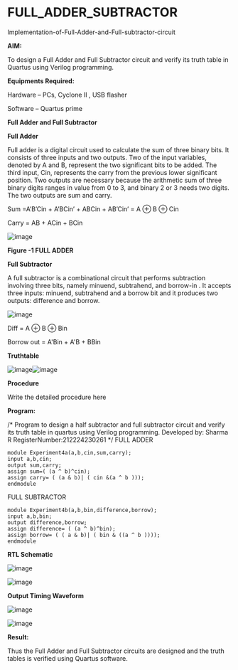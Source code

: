 # FULL_ADDER_SUBTRACTOR

Implementation-of-Full-Adder-and-Full-subtractor-circuit

**AIM:**

To design a Full Adder and Full Subtractor circuit and verify its truth table in Quartus using Verilog programming.

**Equipments Required:**

Hardware – PCs, Cyclone II , USB flasher

Software – Quartus prime

**Full Adder and Full Subtractor**

**Full Adder**

Full adder is a digital circuit used to calculate the sum of three binary bits. It consists of three inputs and two outputs. Two of the input variables, denoted by A and B, represent the two significant bits to be added. The third input, Cin, represents the carry from the previous lower significant position. Two outputs are necessary because the arithmetic sum of three binary digits ranges in value from 0 to 3, and binary 2 or 3 needs two digits. The two outputs are sum and carry.

Sum =A’B’Cin + A’BCin’ + ABCin + AB’Cin’ = A ⊕ B ⊕ Cin 

Carry = AB + ACin + BCin

![image](https://github.com/naavaneetha/FULL_ADDER_SUBTRACTOR/assets/154305477/0f30ba51-5ffb-4198-845f-18e054f675e7)

**Figure -1 FULL ADDER**

**Full Subtractor**

A full subtractor is a combinational circuit that performs subtraction involving three bits, namely minuend, subtrahend, and borrow-in . It accepts three inputs: minuend, subtrahend and a borrow bit and it produces two outputs: difference and borrow.

![image](https://github.com/naavaneetha/FULL_ADDER_SUBTRACTOR/assets/154305477/02b24f51-ab51-4304-9ad6-7b81ffc1ead5)

Diff = A ⊕ B ⊕ Bin 

Borrow out = A'Bin + A'B + BBin

**Truthtable**


![image](https://github.com/user-attachments/assets/fc4fcaa7-8d4b-4071-b1b5-298d7f841a4d)![image](https://github.com/user-attachments/assets/139461a3-e255-4da0-ba7c-2839862932b7)



**Procedure**

Write the detailed procedure here

**Program:**

/* Program to design a half subtractor and full subtractor circuit and verify its truth table in quartus using Verilog programming.
Developed by: Sharma R 
RegisterNumber:212224230261
*/
FULL ADDER
```
module Experiment4a(a,b,cin,sum,carry);
input a,b,cin;
output sum,carry;
assign sum=( (a ^ b)^cin);
assign carry= ( (a & b)| ( cin &(a ^ b )));
endmodule
```


FULL SUBTRACTOR
```
module Experiment4b(a,b,bin,difference,borrow);
input a,b,bin;
output difference,borrow;
assign difference= ( (a ^ b)^bin);
assign borrow= ( ( a & b)| ( bin & ((a ^ b ))));
endmodule
```

**RTL Schematic**

![image](https://github.com/user-attachments/assets/fceaaddd-dade-4166-82dd-c2dcc11b9bec)

![image](https://github.com/user-attachments/assets/87939abf-a087-4b9d-8dda-2e081f04f607)



**Output Timing Waveform**


![image](https://github.com/user-attachments/assets/23fcfe66-f374-49f9-a4f1-8f1dc9825821)

![image](https://github.com/user-attachments/assets/6a85d08f-f48c-420e-b878-6646d659fd33)



**Result:**

Thus the Full Adder and Full Subtractor circuits are designed and the truth tables is verified using Quartus software.



